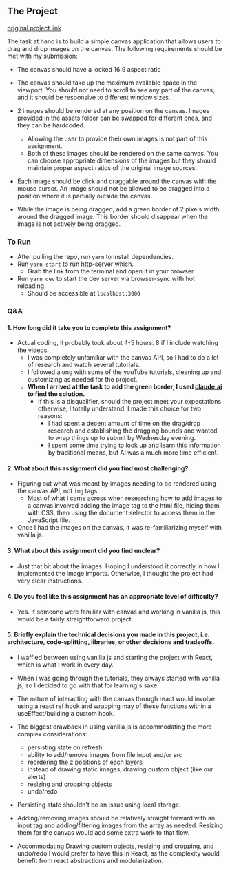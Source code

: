 ## The Project
[original project link](https://github.com/stream-labs/canvas-frontend-project)

The task at hand is to build a simple canvas application that allows users to drag and drop images on the canvas. The following requirements should be met with my submission:

- The canvas should have a locked 16:9 aspect ratio

- The canvas should take up the maximum available space in the viewport. You should not need to scroll to see any part of the canvas, and it should be responsive to different window sizes.

- 2 images should be rendered at any position on the canvas. Images provided in the assets folder can be swapped for different ones, and they can be hardcoded.

  - Allowing the user to provide their own images is not part of this assignment.
  - Both of these images should be rendered on the same canvas. You can choose appropriate dimensions of the images but they should maintain proper aspect ratios of the original image sources.

- Each image should be click and draggable around the canvas with the mouse cursor. An image should not be allowed to be dragged into a position where it is partially outside the canvas.

- While the image is being dragged, add a green border of 2 pixels width around the dragged image. This border should disappear when the image is not actively being dragged.

### To Run

- After pulling the repo, run `yarn` to install dependencies.
- Run `yarn start` to run http-server which.
  - Grab the link from the terminal and open it in your browser.
- Run `yarn dev` to start the dev server via browser-sync with hot reloading.
  - Should be accessible at `localhost:3000`

### Q&A

#### 1. How long did it take you to complete this assignment?

  - Actual coding, it probably took about 4-5 hours. 8 if I include watching the videos.
    - I was completely unfamiliar with the canvas API, so I had to do a lot of research and watch several tutorials.
    - I followed along with some of the youTube tutorials, cleaning up and customizing as needed for the project.
    - **When I arrived at the task to add the green border, I used [claude.ai](https://claude.ai) to find the solution.**
      - If this is a disqualifier, should the project meet your expectations otherwise, I totally understand. I made this choice for two reasons:
        - I had spent a decent amount of time on the drag/drop research and establishing the dragging bounds and wanted to wrap things up to submit by Wednesday evening.
        -  I spent some time trying to look up and learn this information by traditional means, but AI was a much more time efficient.

#### 2. What about this assignment did you find most challenging?

  - Figuring out what was meant by images needing to be rendered using the canvas API, not `img` tags.
    - Most of what I came across when researching how to add images to a canvas involved adding the image tag to the html file, hiding them with CSS, then using the document selector to access them in the JavaScript file.
  - Once I had the images on the canvas, it was re-familiarizing myself with vanilla js.

#### 3. What about this assignment did you find unclear?

  - Just that bit about the images. Hoping I understood it correctly in how I implemented the image imports.
    Otherwise, I thought the project had very clear instructions.

#### 4. Do you feel like this assignment has an appropriate level of difficulty?

  - Yes. If someone were familiar with canvas and working in vanilla js, this would be a fairly straightforward project.

#### 5. Briefly explain the technical decisions you made in this project, i.e. architecture, code-splitting, libraries, or other decisions and tradeoffs.

  - I waffled between using vanilla js and starting the project with React, which is what I work in every day.
  - When I was going through the tutorials, they always started with vanilla js, so I decided to go with that for learning's sake.
  - The nature of interacting with the canvas through react would involve using a react ref hook and wrapping may of these functions within a useEffect/building a custom hook.
  - The biggest drawback in using vanilla js is accommodating the more complex considerations:

    - persisting state on refresh
    - ability to add/remove images from file input and/or src
    - reordering the z positions of each layers
    - instead of drawing static images, drawing custom object (like our alerts)
    - resizing and cropping objects
    - undo/redo

  - Persisting state shouldn't be an issue using local storage.
  - Adding/removing images should be relatively straight forward with an input tag and adding/filtering images from the array as needed. Resizing them for the canvas would add some extra work to that flow.
  - Accommodating Drawing custom objects, resizing and cropping, and undo/redo I would prefer to have this in React, as the complexity would benefit from react abstractions and modularization.
